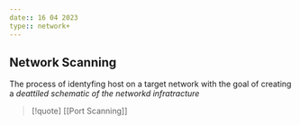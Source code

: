 ```yaml
---
date:: 16 04 2023
type:: network+
---
```

## Network Scanning 
The process of identyfing host on a target network with the goal of creating a *deattiled schematic of the networkd infratracture*



>[!quote] [[Port Scanning]]